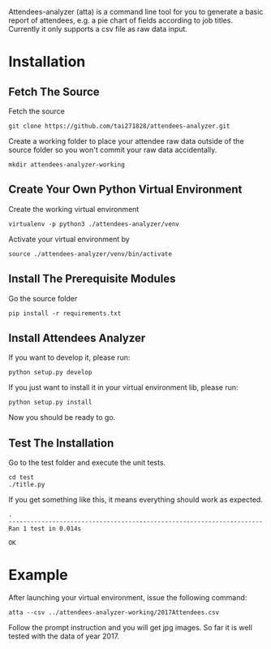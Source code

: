 
Attendees-analyzer (atta) is a command line tool for you to generate a basic
 report of attendees, e.g. a pie chart of fields according to job titles. 
 Currently it only supports a csv file as raw data input.

# Installation

## Fetch The Source

Fetch the source

```git clone https://github.com/tai271828/attendees-analyzer.git```

Create a working folder to place your attendee raw data outside of the 
source folder so you won't commit your raw data accidentally.

```mkdir attendees-analyzer-working```

## Create Your Own Python Virtual Environment

Create the working virtual environment

```virtualenv -p python3 ./attendees-analyzer/venv```

Activate your virtual environment by

```source ./attendees-analyzer/venv/bin/activate```

## Install The Prerequisite Modules

Go the source folder

```pip install -r requirements.txt```


## Install Attendees Analyzer

If you want to develop it, please run:

```python setup.py develop```

If you just want to install it in your virtual environment lib, please run:

```python setup.py install```

Now you should be ready to go.

## Test The Installation

Go to the test folder and execute the unit tests.

```
cd test
./title.py
```
If you get something like this, it means everything should work as expected.

```
.
----------------------------------------------------------------------
Ran 1 test in 0.014s

OK
```


# Example

After launching your virtual environment, issue the following command:

```atta --csv ../attendees-analyzer-working/2017Attendees.csv```

Follow the prompt instruction and you will get jpg images. So far it is well
 tested with the data of year 2017.
 
